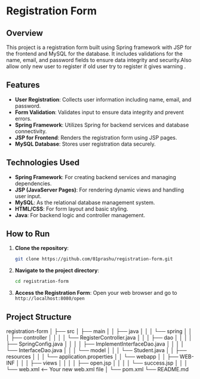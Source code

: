 # Registration Form

## Overview

This project is a registration form built using Spring framework with JSP for the frontend and MySQL for the database. It includes validations for the name, email, and password fields to ensure data integrity and security.Also allow only new user to register if old user try to register it gives warning .

## Features

- **User Registration**: Collects user information including name, email, and password.
- **Form Validation**: Validates input to ensure data integrity and prevent errors.
- **Spring Framework**: Utilizes Spring for backend services and database connectivity.
- **JSP for Frontend**: Renders the registration form using JSP pages.
- **MySQL Database**: Stores user registration data securely.

## Technologies Used

- **Spring Framework**: For creating backend services and managing dependencies.
- **JSP (JavaServer Pages)**: For rendering dynamic views and handling user input.
- **MySQL**: As the relational database management system.
- **HTML/CSS**: For form layout and basic styling.
- **Java**: For backend logic and controller management.

## How to Run

1. **Clone the repository**:
    ```bash
    git clone https://github.com/01prashu/registration-form.git
    ```

2. **Navigate to the project directory**:
    ```bash
    cd registration-form
    ```

3. **Access the Registration Form**:
    Open your web browser and go to `http://localhost:8080/open`

## Project Structure

registration-form
│
├── src
│   ├── main
│   │   ├── java
│   │   │   └── spring
│   │   │       ├── controller
│   │   │       │   └── RegisterController.java
│   │   │       ├── dao
│   │   │       │   ├── SpringConfig.java
│   │   │       │   ├── ImplementInterfaceDao.java
│   │   │       │   └── InterfaceDao.java
│   │   │       └── model
│   │   │           └── Student.java
│   │   ├── resources
│   │   │   └── application.properties
│   │   └── webapp
│   │       ├── WEB-INF
│   │       │   ├── views
│   │       │   │   ├── open.jsp
│   │       │   │   └── success.jsp
│   │       │   └── web.xml  <-- Your new web.xml file
│   └── pom.xml
└── README.md
























































